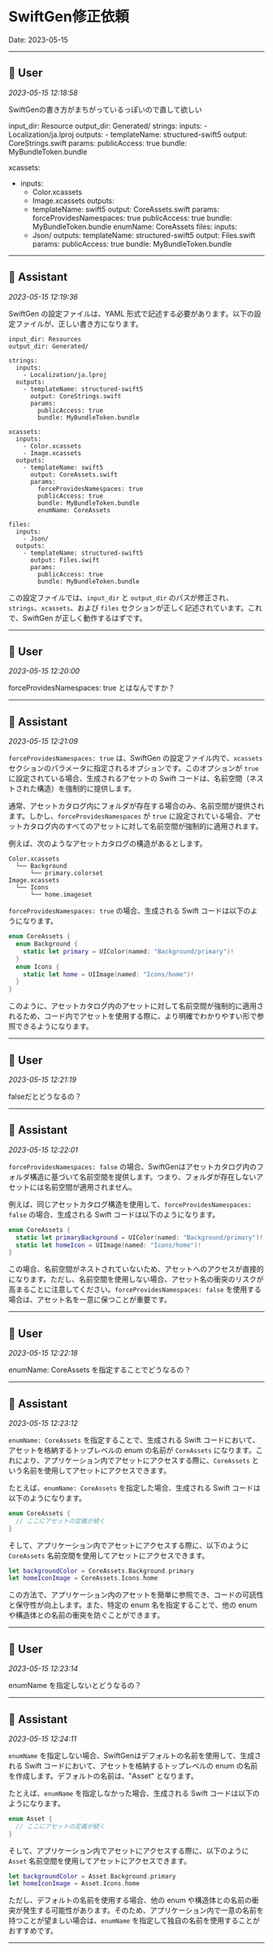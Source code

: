 # SwiftGen修正依頼

Date: 2023-05-15

---

## 👤 User
*2023-05-15 12:18:58*

SwiftGenの書き方がまちがっているっぽいので直して欲しい

input_dir: Resource
output_dir: Generated/
strings:
  inputs:
    - Localization/ja.lproj
  outputs:
    - templateName: structured-swift5
      output: CoreStrings.swift
      params:
        publicAccess: true
        bundle: MyBundleToken.bundle

xcassets:
  - inputs:
      - Color.xcassets
      - Image.xcassets
    outputs:
      - templateName: swift5
        output: CoreAssets.swift
        params:
          forceProvidesNamespaces: true
          publicAccess: true
          bundle: MyBundleToken.bundle
          enumName: CoreAssets
files:
  inputs:
      - Json/
  outputs:
    templateName: structured-swift5
    output: Files.swift
    params:
        publicAccess: true
        bundle: MyBundleToken.bundle

---

## 🤖 Assistant
*2023-05-15 12:19:36*

SwiftGen の設定ファイルは、YAML 形式で記述する必要があります。以下の設定ファイルが、正しい書き方になります。

```
input_dir: Resources
output_dir: Generated/

strings:
  inputs:
    - Localization/ja.lproj
  outputs:
    - templateName: structured-swift5
      output: CoreStrings.swift
      params:
        publicAccess: true
        bundle: MyBundleToken.bundle

xcassets:
  inputs:
    - Color.xcassets
    - Image.xcassets
  outputs:
    - templateName: swift5
      output: CoreAssets.swift
      params:
        forceProvidesNamespaces: true
        publicAccess: true
        bundle: MyBundleToken.bundle
        enumName: CoreAssets

files:
  inputs:
    - Json/
  outputs:
    - templateName: structured-swift5
      output: Files.swift
      params:
        publicAccess: true
        bundle: MyBundleToken.bundle
```

この設定ファイルでは、`input_dir` と `output_dir` のパスが修正され、`strings`、`xcassets`、および `files` セクションが正しく記述されています。これで、SwiftGen が正しく動作するはずです。

---

## 👤 User
*2023-05-15 12:20:00*

forceProvidesNamespaces: true とはなんですか？

---

## 🤖 Assistant
*2023-05-15 12:21:09*

`forceProvidesNamespaces: true` は、SwiftGen の設定ファイル内で、`xcassets` セクションのパラメータに指定されるオプションです。このオプションが `true` に設定されている場合、生成されるアセットの Swift コードは、名前空間（ネストされた構造）を強制的に提供します。

通常、アセットカタログ内にフォルダが存在する場合のみ、名前空間が提供されます。しかし、`forceProvidesNamespaces` が `true` に設定されている場合、アセットカタログ内のすべてのアセットに対して名前空間が強制的に適用されます。

例えば、次のようなアセットカタログの構造があるとします。

```
Color.xcassets
  └── Background
      └── primary.colorset
Image.xcassets
  └── Icons
      └── home.imageset
```

`forceProvidesNamespaces: true` の場合、生成される Swift コードは以下のようになります。

```swift
enum CoreAssets {
  enum Background {
    static let primary = UIColor(named: "Background/primary")!
  }
  enum Icons {
    static let home = UIImage(named: "Icons/home")!
  }
}
```

このように、アセットカタログ内のアセットに対して名前空間が強制的に適用されるため、コード内でアセットを使用する際に、より明確でわかりやすい形で参照できるようになります。

---

## 👤 User
*2023-05-15 12:21:19*

falseだとどうなるの？

---

## 🤖 Assistant
*2023-05-15 12:22:01*

`forceProvidesNamespaces: false` の場合、SwiftGenはアセットカタログ内のフォルダ構造に基づいて名前空間を提供します。つまり、フォルダが存在しないアセットには名前空間が適用されません。

例えば、同じアセットカタログ構造を使用して、`forceProvidesNamespaces: false` の場合、生成される Swift コードは以下のようになります。

```swift
enum CoreAssets {
  static let primaryBackground = UIColor(named: "Background/primary")!
  static let homeIcon = UIImage(named: "Icons/home")!
}
```

この場合、名前空間がネストされていないため、アセットへのアクセスが直接的になります。ただし、名前空間を使用しない場合、アセット名の衝突のリスクが高まることに注意してください。`forceProvidesNamespaces: false` を使用する場合は、アセット名を一意に保つことが重要です。

---

## 👤 User
*2023-05-15 12:22:18*

enumName: CoreAssets を指定することでどうなるの？

---

## 🤖 Assistant
*2023-05-15 12:23:12*

`enumName: CoreAssets` を指定することで、生成される Swift コードにおいて、アセットを格納するトップレベルの enum の名前が `CoreAssets` になります。これにより、アプリケーション内でアセットにアクセスする際に、`CoreAssets` という名前を使用してアセットにアクセスできます。

たとえば、`enumName: CoreAssets` を指定した場合、生成される Swift コードは以下のようになります。

```swift
enum CoreAssets {
  // ここにアセットの定義が続く
}
```

そして、アプリケーション内でアセットにアクセスする際に、以下のように `CoreAssets` 名前空間を使用してアセットにアクセスできます。

```swift
let backgroundColor = CoreAssets.Background.primary
let homeIconImage = CoreAssets.Icons.home
```

この方法で、アプリケーション内のアセットを簡単に参照でき、コードの可読性と保守性が向上します。また、特定の enum 名を指定することで、他の enum や構造体との名前の衝突を防ぐことができます。

---

## 👤 User
*2023-05-15 12:23:14*

enumName を指定しないとどうなるの？

---

## 🤖 Assistant
*2023-05-15 12:24:11*

`enumName` を指定しない場合、SwiftGenはデフォルトの名前を使用して、生成される Swift コードにおいて、アセットを格納するトップレベルの enum の名前を作成します。デフォルトの名前は、"Asset" となります。

たとえば、`enumName` を指定しなかった場合、生成される Swift コードは以下のようになります。

```swift
enum Asset {
  // ここにアセットの定義が続く
}
```

そして、アプリケーション内でアセットにアクセスする際に、以下のように `Asset` 名前空間を使用してアセットにアクセスできます。

```swift
let backgroundColor = Asset.Background.primary
let homeIconImage = Asset.Icons.home
```

ただし、デフォルトの名前を使用する場合、他の enum や構造体との名前の衝突が発生する可能性があります。そのため、アプリケーション内で一意の名前を持つことが望ましい場合は、`enumName` を指定して独自の名前を使用することがおすすめです。

---
